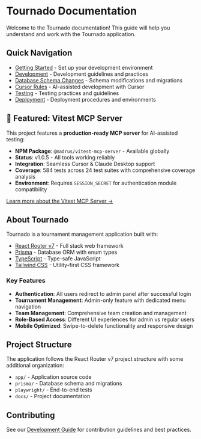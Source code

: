 # Tournado Documentation

Welcome to the Tournado documentation! This guide will help you understand and work with the Tournado application.

## Quick Navigation

- [Getting Started](getting-started.md) - Set up your development environment
- [Development](development.md) - Development guidelines and practices
- [Database Schema Changes](development/database-schema-changes.md) - Schema modifications and migrations
- [Cursor Rules](cursor-rules.md) - AI-assisted development with Cursor
- [Testing](testing.md) - Testing practices and guidelines
- [Deployment](deployment.md) - Deployment procedures and environments

## 🚀 Featured: Vitest MCP Server

This project features a **production-ready MCP server** for AI-assisted testing:

- **NPM Package**: `@madrus/vitest-mcp-server` - Available globally
- **Status**: v1.0.5 - All tools working reliably
- **Integration**: Seamless Cursor & Claude Desktop support
- **Coverage**: 584 tests across 24 test suites with comprehensive coverage analysis
- **Environment**: Requires `SESSION_SECRET` for authentication module compatibility

[Learn more about the Vitest MCP Server →](testing/vitest_mcp.md)

## About Tournado

Tournado is a tournament management application built with:

- [React Router v7](https://reactrouter.com/) - Full stack web framework
- [Prisma](https://prisma.io) - Database ORM with enum types
- [TypeScript](https://typescriptlang.org) - Type-safe JavaScript
- [Tailwind CSS](https://tailwindcss.com/) - Utility-first CSS framework

### Key Features

- **Authentication**: All users redirect to admin panel after successful login
- **Tournament Management**: Admin-only feature with dedicated menu navigation
- **Team Management**: Comprehensive team creation and management
- **Role-Based Access**: Different UI experiences for admin vs regular users
- **Mobile Optimized**: Swipe-to-delete functionality and responsive design

## Project Structure

The application follows the React Router v7 project structure with some additional organization:

- `app/` - Application source code
- `prisma/` - Database schema and migrations
- `playwright/` - End-to-end tests
- `docs/` - Project documentation

## Contributing

See our [Development Guide](development.md) for contribution guidelines and best practices.
